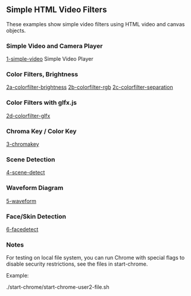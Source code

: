 ## Simple HTML Video Filters

These examples show simple video filters using HTML video and canvas objects.

### Simple Video and Camera Player

[1-simple-video](1-simple-video/simple-video.html)	Simple Video Player 

### Color Filters, Brightness

[2a-colorfilter-brightness](2a-colorfilter-brightness/brightness.html)
[2b-colorfilter-rgb](2b-colorfilter-rgb/color.html)
[2c-colorfilter-separation](2c-colorfilter-separation/color.html)

### Color Filters with glfx.js

[2d-colorfilter-glfx](2d-colorfilter-glfx/VideoFilters.html)

### Chroma Key / Color Key

[3-chromakey](3-chromakey/colorkey-blue.html)

### Scene Detection

[4-scene-detect](4-scene-detect/scene-detect-tv.html)

### Waveform Diagram

[5-waveform](5-waveform/waveform.html)

### Face/Skin Detection

[6-facedetect](6-facedetect/facedetect.html)

### Notes

For testing on local file system, you can run Chrome with special flags to disable security restrictions,
see the files in start-chrome.

Example:

./start-chrome/start-chrome-user2-file.sh

